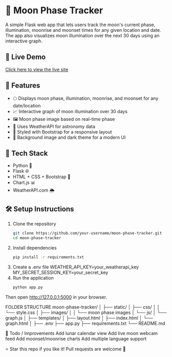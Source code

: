 # 🌙 Moon Phase Tracker

A simple Flask web app that lets users track the moon's current phase, illumination, moonrise and moonset times for any given location and date. The app also visualizes moon illumination over the next 30 days using an interactive graph.

## 🚀 Live Demo

[Click here to view the live site]((https://moon-phase-tracker-zknc.onrender.com/))

## 🚀 Features

- 🌕 Displays moon phase, illumination, moonrise, and moonset for any date/location
- 📈 Interactive graph of moon illumination over 30 days
- 🖼️ Moon phase image based on real-time phase
- 📅 Uses WeatherAPI for astronomy data
- 🎨 Styled with Bootstrap for a responsive layout
- 📁 Background image and dark theme for a modern UI

## 🔧 Tech Stack

- Python 🐍
- Flask 🌐
- HTML + CSS + Bootstrap 🎨
- Chart.js 📊
- WeatherAPI.com 🌦️

## 🛠️ Setup Instructions

1. Clone the repository
   ```bash
   git clone https://github.com/your-username/moon-phase-tracker.git
   cd moon-phase-tracker
2. Install dependencies
   ```bash
   pip install -r requirements.txt
3. Create a .env file
   WEATHER_API_KEY=your_weatherapi_key
   MY_SECRET_SESSION_KEY=your_secret_key
4. Run the application
   ```bash
   python app.py
Then open http://127.0.0.1:5000 in your browser.

FOLDER STRUCTURE
moon-phase-tracker/
│
├── static/
│   ├── css/
│   │   └── style.css
│   ├── images/
│   │   └── moon phase images
│   └── js/
│       └── graph.js
│
├── templates/
│   ├── layout.html
│   ├── index.html
│   └── graph.html
│
├── .env
├── app.py
├── requirements.txt
└── README.md

📌 Todo / Improvements
 Add lunar calendar view
 Add live moon webcam feed
 Add moonset/moonrise charts
 Add multiple language support

⭐ Star this repo if you like it! Pull requests are welcome 🤝

